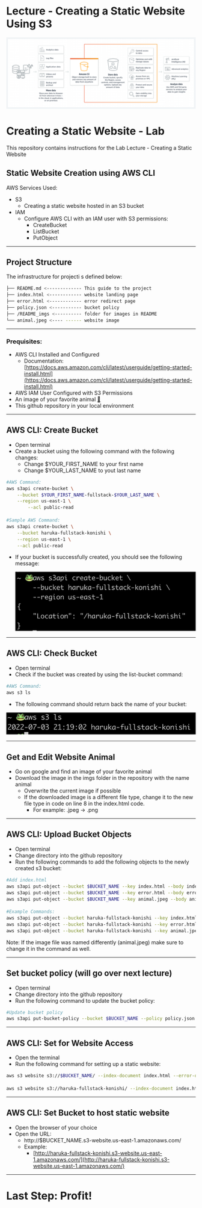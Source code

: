 # Lecture - Creating a Static Website Using S3

![Lecture - Creating a Static Website Using S3](./README_imgs/README_image.png)

# Creating a Static Website - Lab

This repository contains instructions for the Lab Lecture - Creating a Static Website

## Static Website Creation using AWS CLI

AWS Services Used:

- S3
    - Creating a static website hosted in an S3 bucket
- IAM
    - Configure AWS CLI with an IAM user with S3 permissions:
        - CreateBucket
        - ListBucket
        - PutObject

---

## Project Structure

The infrastructure for projecti s defined below:

```bash
├── README.md <------------- This guide to the project
├── index.html <------------ website landing page
├── error.html <------------ error redirect page
├── policy.json <----------- bucket policy
├── /README_imgs <---------- folder for images in README
└── animal.jpeg <---- ------ website image
```

---

### Prequisites:

- AWS CLI Installed and Configured
    - Documentation: [https://docs.aws.amazon.com/cli/latest/userguide/getting-started-install.html](https://docs.aws.amazon.com/cli/latest/userguide/getting-started-install.html)
- AWS IAM User Configured with S3 Permissions
- An image of your favorite animal **[🐸](https://emojipedia.org/emoji/%F0%9F%90%B8/#:~:text=Unicode%20details%20for%20Frog%20Face%20(%F0%9F%90%B8)%20emoji.)**
- This github repository in your local environment

---

## AWS CLI: Create Bucket

- Open terminal
- Create a bucket using the following command with the following changes:
    - Change $YOUR_FIRST_NAME to your first name
    - Change $YOUR_LAST_NAME to yout last name

```bash
#AWS Command: 
aws s3api create-bucket \
    --bucket $YOUR_FIRST_NAME-fullstack-$YOUR_LAST_NAME \
    --region us-east-1 \
		--acl public-read

#Sample AWS Command:
aws s3api create-bucket \
    --bucket haruka-fullstack-konishi \
    --region us-east-1 \
    --acl public-read
```

- If your bucket is successfully created, you should see the following message:

    ![CreateBucket](./README_imgs/create_bucket.png)


---

## AWS CLI: Check Bucket

- Open terminal
- Check if the bucket was created by using the list-bucket command:

```bash
#AWS Command:
aws s3 ls
```

- The following command should return back the name of your bucket:

![CheckBucket](./README_imgs/check_bucket.png)

---

## Get and Edit Website Animal

- Go on google and find an image of your favorite animal
- Download the image in the imgs folder in the repository with the name animal
    - Overwrite the current image if possible
    - If the downloaded image is a different file type, change it to the new file type in code on line 8 in the index.html code.
        - For example: .jpeg → .png

---

## AWS CLI: Upload Bucket Objects

- Open terminal
- Change directory into the github repository
- Run the following commands to add the following objects to the newly created s3 bucket:

```bash
#Add index.html 
aws s3api put-object --bucket $BUCKET_NAME --key index.html --body index.html
aws s3api put-object --bucket $BUCKET_NAME --key error.html --body error.html
aws s3api put-object --bucket $BUCKET_NAME --key animal.jpeg --body animal.jpeg

#Example Commands:
aws s3api put-object --bucket haruka-fullstack-konishi --key index.html --body index.html
aws s3api put-object --bucket haruka-fullstack-konishi --key error.html --body error.html
aws s3api put-object --bucket haruka-fullstack-konishi --key animal.jpeg --body animal.jpeg
```

Note: If the image file was named differently (animal.jpeg) make sure to change it in the command as well.

---

## Set bucket policy (will go over next lecture)

- Open terminal
- Change directory into the github repository
- Run the following command to update the bucket policy:

```bash
#Update bucket policy
aws s3api put-bucket-policy --bucket $BUCKET_NAME --policy policy.json
```

---

## AWS CLI: Set for Website Access

- Open the terminal
- Run the following command for setting up a static website:

```bash
aws s3 website s3://$BUCKET_NAME/ --index-document index.html --error-document error.html

aws s3 website s3://haruka-fullstack-konishi/ --index-document index.html --error-document error.html
```

---

## AWS CLI: Set Bucket to host static website

- Open the browser of your choice
- Open the URL:
    - http://$BUCKET_NAME.s3-website.us-east-1.amazonaws.com/
    - Example:
        - [http://haruka-fullstack-konishi.s3-website.us-east-1.amazonaws.com/](http://haruka-fullstack-konishi.s3-website.us-east-1.amazonaws.com/)

---

# Last Step: Profit!